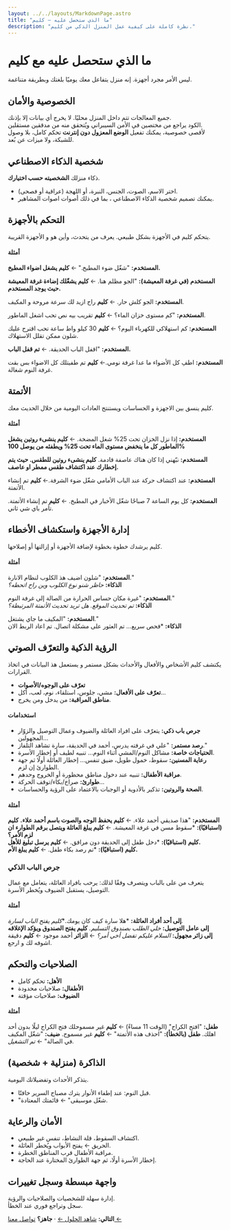 ```yaml
---
layout: ../../layouts/MarkdownPage.astro
title: "ما الذي ستحصل عليه — كليم"
description: "نظرة كاملة على كيفية عمل المنزل الذكي من كليم."
---
```



# ما الذي ستحصل عليه مع كليم

ليس الأمر مجرد أجهزة. إنه منزل يتفاعل معك يوميًا بلغتك وبطريقة متناغمة.
## الخصوصية والأمان  
جميع المعالجات تتم داخل المنزل محليًا. لا يخرج أي بيانات إلا بإذنك.  
الكود يراجع من مختصين في الأمن السيبراني ويُتحقق منه من مدققين مستقلين.  
لأقصى خصوصية، يمكنك تفعيل **الوضع المعزول دون إنترنت** تحكم كامل، بلا وصول للشبكة، ولا ميزات عن بُعد.  



## شخصية الذكاء الاصطناعي  
ذكاء منزلك **الشخصيته حسب اختيارك**.
- اختر الاسم، الصوت، الجنس، النبرة، أو اللهجة (عراقية أو فصحى).  
- يمكنك تصميم شخصية الذكاء الاصطناعي ، بما في ذلك أصوات اصوات المشاهير.  

## التحكم بالأجهزة  
يتحكم كليم في الأجهزة بشكل طبيعي. يعرف من يتحدث، وأين هو و الأجهزة القريبة.  

#### أمثلة  
**المستخدم:** "شغّل ضوء المطبخ."  ← **كليم يشغل اضواء المطبخ.**  

**المستخدم (في غرفة المعيشة):** "الجو مظلم هنا. ← **كليم يشغّلك إضاءة غرفة المعيشة حيث يوجد المستخدم.**  

**المستخدم:** الجو كلش حار. ← **كليم** راح ازيد لك سرعة مروحة و المكيف.

**المستخدم:** "كم مستوى خزان الماء؟ ← **كليم** تقريب بيه نص تحب اشغل الماطور.

**المستخدم:** كم استهلاكي للكهرباء اليوم؟ ←  **كليم** 30 كيلو واط ساعة تحب اقترح عليك شلون ممكن تقلل الاستهلاك. 

**المستخدم:** "اقفل الباب الحديقة. ←  **تم قفل الباب.**

**المستخدم:** اطفِ كل الأضواء ما عدا غرفة نومي.← **كليم** تم  طفيتلك كل الاضواء بس بقت غرفة النوم شغالة.



## الأتمتة
كليم ينسق بين الاجهزة و الحساسات ويستنتج العادات اليومية من خلال الحديث معك.

#### أمثلة  
**المستخدم:** إذا نزل الخزان تحت 25% شغل المضخة. ← **كليم ينشىء  روتين يشغل الماطور كل ما ينخفض مستوى  الماء تحت 25% ويطفئه من يوصل 100%**

**المستخدم:** نبّهني إذا كان هناك عاصفة قادمة. **كليم ينشىء روتين للطقس. حيث يتم  إخطارك عند اكتشاف طقس ممطر او عاصف.**  

**المستخدم:** عند اكتشاف حركة عند الباب الأمامي شغّل ضوء الشرفة.←  **كليم** تم إنشاء الأتمتة.

**المستخدم:** كل يوم الساعة 7 صباحًا شغّل الأخبار في المطبخ. ← **كليم** تم إنشاء الأتمتة. تأمر باي شي ثاني.



## إدارة الأجهزة واستكشاف الأخطاء  
كليم يرشدك خطوة بخطوة لإضافة الأجهزة أو إزالتها أو إصلاحها.  

#### أمثلة  
**المستخدم:** "شلون اضيف هذ الكلوب لنظام الانارة."  
**الذكاء:** *حاظر شنو نوع الكلوب وين راح اتحطه؟*  

**المستخدم:** "غيرة مكان حساس الحرارة من الصالة إلى غرفة النوم."  
**الذكاء:** *تم تحديث الموقع. هل تريد تحديث الأتمتة المرتبطة؟*  

**المستخدم:** "المكيف ما جاي يشتغل."  
**الذكاء:** *فحص سريع… تم العثور على مشكلة اتصال. تم اعاد الربط الان


## الرؤية الذكية والتعرّف الصوتي  
يكتشف كليم الأشخاص والأفعال والأحداث بشكل مستمر و يستعمل هذ البيانات في اتخاذ القرارات.  

- **تعرّف على الوجوه/الأصوات**  
- **تعرّف على الأفعال:** مشي، جلوس، استلقاء، نوم، لعب، أكل…  
- **مناطق المراقبة:** من يدخل ومن يخرج.  

#### استخدامات  
- **جرص باب ذكي:** يتعرّف على افراد العائلة والضيوف وعمال التوصيل والزوّار المجهولين…  
- **رصد مستمر:** "علي في غرفته يدرس، أحمد في الحديقة، سارة تشاهد التلفاز."  
- **الحتياجات خاصة:** مشاكل النوم/المشي أثناء النوم… تنبيه لطيف أو إخطار الأسرة.  
- **رعاية المسنين:** سقوط، خمول طويل، ضيق تنفس… إخطار العائلة أولًا ثم جهة الطوارئ إن لزم.  
- **مراقبة الأطفال:** تنبيه عند دخول مناطق محظورة أو الخروج وحدهم.  
- **طوارئ:** صراخ/بكاء/توقف الحركة…  
- **الصحة والروتين:** تذكير بالأدوية أو الوجبات بالاعتماد على الرؤية والحساسات.  

#### أمثلة  
**المستخدم:** "هذا صديقي أحمد علاء. ←  **كليم يحفظ الوجه والصوت باسم أحمد علاء.**
**كليم (استباقيًا):** *سقوط مسن في غرفة المعيشة. ←  **كليم يبلغ العائلة ويتصل برقم الطوارء ان لزم الأمر؟**  
**كليم (استباقيًا):** *دخل طفل إلى الحديقة دون مرافق. ← **كليم يرسل تبليغ للأهل.**  
**كليم (استباقيًا):** *تم رصد بكاء طفل. ← **كليم يبلغ الأم.**  
### جرص الباب الذكي  
يتعرف من على بالباب ويتصرف وفقًا لذلك: يرحب بافراد العائلة، يتعامل مع عمال التوصيل، يستقبل الضيوف ويُخطر الأسرة.  

#### أمثلة  
**إلى أحد أفراد العائلة:** *هلا سارة كيف كان يومك.**كليم يفتح الباب لسارة.*  
**إلى عامل التوصيل:** *خلي الطلب بصندوق التسليم.* **كليم يفتح الصندوق ويؤكد الإغلاقه**  
**إلى زائر مجهول:** *السلام عليكم تفضل أخي أمر؟* ← **الزائر**  أحمد موجود ← **كليم** دقيقة اشوفه لك و ارجع. 



## الصلاحيات والتحكم  
- **الأهل:** تحكم كامل  
- **الأطفال:** صلاحيات محدودة  
- **الضيوف:** صلاحيات مؤقتة  

#### أمثلة  
**طفل:** "افتح الكراج" (الوقت 11 مساءً) ← **كليم** غير مسموحلك فتح الكراج ليلًا بدون أحد اهلك.
**طفل (بالخطأ):** "احذف هذه الأتمتة" ← **كليم** غير مسموح. 
**ضيف:** "شغّل المكيف في الصالة" ← *تم التشغيل.*  



## الذاكرة (منزلية + شخصية)  
يتذكر الأحداث وتفضيلاتك اليومية.  
- قبل النوم: عند إطفاء الأنوار يترك مصباح السرير خافتًا.  
- "شغّل موسيقى" ← قائمتك المعتادة.  



## الأمان والرعاية  
- اكتشاف السقوط، قلة النشاط، تنفس غير طبيعي.  
- الحريق ← يفتح الأبواب ويُخطر العائلة.  
- مراقبة الأطفال قرب المناطق الخطرة.  
- إخطار الأسرة أولًا، ثم جهة الطوارئ المختارة عند الحاجة.  



## واجهة مبسطة وسجل تغييرات  
إدارة سهلة للشخصيات والصلاحيات والرؤية.  
سجل وتراجع فوري عند الخطأ.  



**التالي:** [ شاهد الحلول ←](/ar/solutions) · **جاهز؟** [تواصل معنا ←](/ar/contact)
